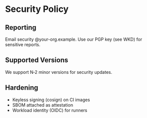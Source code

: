 # Security Policy

## Reporting
Email security @your-org.example. Use our PGP key (see WKD) for sensitive reports.

## Supported Versions
We support N‑2 minor versions for security updates.

## Hardening
- Keyless signing (cosign) on CI images
- SBOM attached as attestation
- Workload identity (OIDC) for runners